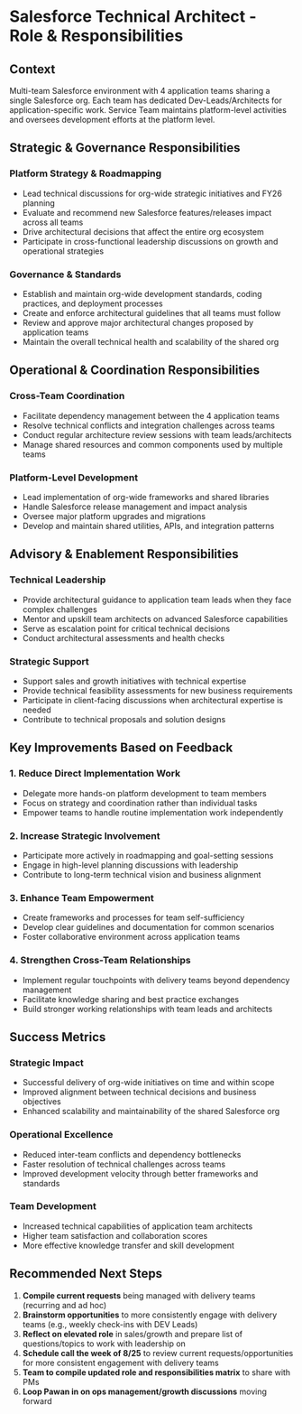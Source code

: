 # Salesforce Technical Architect - Role & Responsibilities

## Context

Multi-team Salesforce environment with 4 application teams sharing a single Salesforce org. Each team has dedicated Dev-Leads/Architects for application-specific work. Service Team maintains platform-level activities and oversees development efforts at the platform level.

## Strategic & Governance Responsibilities

### Platform Strategy & Roadmapping

- Lead technical discussions for org-wide strategic initiatives and FY26 planning
- Evaluate and recommend new Salesforce features/releases impact across all teams
- Drive architectural decisions that affect the entire org ecosystem
- Participate in cross-functional leadership discussions on growth and operational strategies

### Governance & Standards

- Establish and maintain org-wide development standards, coding practices, and deployment processes
- Create and enforce architectural guidelines that all teams must follow
- Review and approve major architectural changes proposed by application teams
- Maintain the overall technical health and scalability of the shared org

## Operational & Coordination Responsibilities

### Cross-Team Coordination

- Facilitate dependency management between the 4 application teams
- Resolve technical conflicts and integration challenges across teams
- Conduct regular architecture review sessions with team leads/architects
- Manage shared resources and common components used by multiple teams

### Platform-Level Development

- Lead implementation of org-wide frameworks and shared libraries
- Handle Salesforce release management and impact analysis
- Oversee major platform upgrades and migrations
- Develop and maintain shared utilities, APIs, and integration patterns

## Advisory & Enablement Responsibilities

### Technical Leadership

- Provide architectural guidance to application team leads when they face complex challenges
- Mentor and upskill team architects on advanced Salesforce capabilities
- Serve as escalation point for critical technical decisions
- Conduct architectural assessments and health checks

### Strategic Support

- Support sales and growth initiatives with technical expertise
- Provide technical feasibility assessments for new business requirements
- Participate in client-facing discussions when architectural expertise is needed
- Contribute to technical proposals and solution designs

## Key Improvements Based on Feedback

### 1. Reduce Direct Implementation Work

- Delegate more hands-on platform development to team members
- Focus on strategy and coordination rather than individual tasks
- Empower teams to handle routine implementation work independently

### 2. Increase Strategic Involvement

- Participate more actively in roadmapping and goal-setting sessions
- Engage in high-level planning discussions with leadership
- Contribute to long-term technical vision and business alignment

### 3. Enhance Team Empowerment

- Create frameworks and processes for team self-sufficiency
- Develop clear guidelines and documentation for common scenarios
- Foster collaborative environment across application teams

### 4. Strengthen Cross-Team Relationships

- Implement regular touchpoints with delivery teams beyond dependency management
- Facilitate knowledge sharing and best practice exchanges
- Build stronger working relationships with team leads and architects

## Success Metrics

### Strategic Impact

- Successful delivery of org-wide initiatives on time and within scope
- Improved alignment between technical decisions and business objectives
- Enhanced scalability and maintainability of the shared Salesforce org

### Operational Excellence

- Reduced inter-team conflicts and dependency bottlenecks
- Faster resolution of technical challenges across teams
- Improved development velocity through better frameworks and standards

### Team Development

- Increased technical capabilities of application team architects
- Higher team satisfaction and collaboration scores
- More effective knowledge transfer and skill development

## Recommended Next Steps

1. **Compile current requests** being managed with delivery teams (recurring and ad hoc)
1. **Brainstorm opportunities** to more consistently engage with delivery teams (e.g., weekly check-ins with DEV Leads)
1. **Reflect on elevated role** in sales/growth and prepare list of questions/topics to work with leadership on
1. **Schedule call the week of 8/25** to review current requests/opportunities for more consistent engagement with delivery teams
1. **Team to compile updated role and responsibilities matrix** to share with PMs
1. **Loop Pawan in on ops management/growth discussions** moving forward